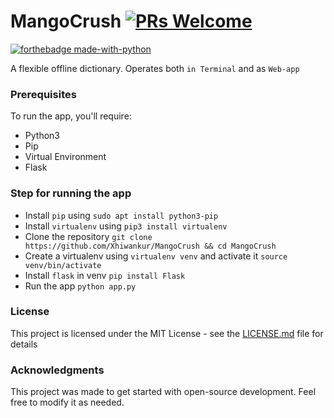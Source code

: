 # MangoCrush [![PRs Welcome](https://img.shields.io/badge/PRs-welcome-green.svg)](https://github.com/Xhiwankur/MangoCrush/pulls)
[![forthebadge made-with-python](http://ForTheBadge.com/images/badges/made-with-python.svg)](https://www.python.org/)

A flexible offline dictionary. Operates both `in Terminal` and as `Web-app`

### Prerequisites

To run the app, you'll require:
  - Python3
  - Pip
  - Virtual Environment
  - Flask

### Step for running the app

* Install `pip` using `sudo apt install python3-pip`
* Install `virtualenv` using `pip3 install virtualenv`
* Clone the repository `git clone https://github.com/Xhiwankur/MangoCrush && cd MangoCrush`
* Create a virtualenv using `virtualenv venv` and activate it `source venv/bin/activate`
* Install `flask` in venv `pip install Flask`
* Run the app `python app.py`


### License

This project is licensed under the MIT License - see the [LICENSE.md](LICENSE.md) file for details

### Acknowledgments
This project was made to get started with open-source development. Feel free to modify it as needed.
